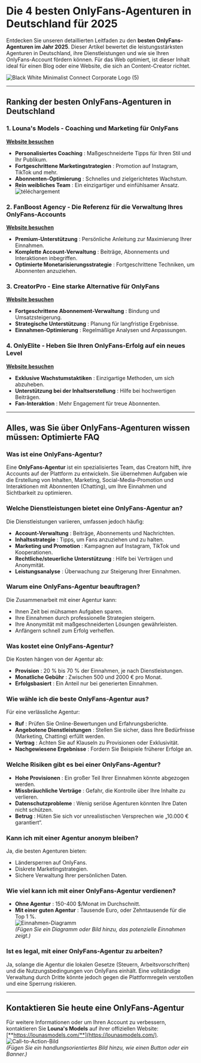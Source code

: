 # Die 4 besten OnlyFans-Agenturen in Deutschland für 2025

Entdecken Sie unseren detaillierten Leitfaden zu den **besten OnlyFans-Agenturen im Jahr 2025**. Dieser Artikel bewertet die leistungsstärksten Agenturen in Deutschland, ihre Dienstleistungen und wie sie Ihren OnlyFans-Account fördern können. Für das Web optimiert, ist dieser Inhalt ideal für einen Blog oder eine Website, die sich an Content-Creator richtet.

![Black White Minimalist Connect Corporate Logo (5)](https://github.com/user-attachments/assets/f9a2db69-1179-487c-919c-baf614c31111)

---

## Ranking der besten OnlyFans-Agenturen in Deutschland

### 1. Louna's Models - Coaching und Marketing für OnlyFans  
[**Website besuchen**](https://lounasmodels.com/)  
- **Personalisiertes Coaching** : Maßgeschneiderte Tipps für Ihren Stil und Ihr Publikum.  
- **Fortgeschrittene Marketingstrategien** : Promotion auf Instagram, TikTok und mehr.  
- **Abonnenten-Optimierung** : Schnelles und zielgerichtetes Wachstum.  
- **Rein weibliches Team** : Ein einzigartiger und einfühlsamer Ansatz.  
![téléchargement](https://github.com/user-attachments/assets/836a7013-86d5-4e22-a9e5-56e58676dd40)

### 2. FanBoost Agency - Die Referenz für die Verwaltung Ihres OnlyFans-Accounts  
[**Website besuchen**](https://airtable.com/appE8GDndgTNfeLbc/shrjlh9GLQh68BG7Z)  
- **Premium-Unterstützung** : Persönliche Anleitung zur Maximierung Ihrer Einnahmen.  
- **Komplette Account-Verwaltung** : Beiträge, Abonnements und Interaktionen inbegriffen.  
- **Optimierte Monetarisierungsstrategie** : Fortgeschrittene Techniken, um Abonnenten anzuziehen.  

### 3. CreatorPro - Eine starke Alternative für OnlyFans  
[**Website besuchen**](https://airtable.com/appE8GDndgTNfeLbc/shrjlh9GLQh68BG7Z)  
- **Fortgeschrittene Abonnement-Verwaltung** : Bindung und Umsatzsteigerung.  
- **Strategische Unterstützung** : Planung für langfristige Ergebnisse.  
- **Einnahmen-Optimierung** : Regelmäßige Analysen und Anpassungen.  

### 4. OnlyElite - Heben Sie Ihren OnlyFans-Erfolg auf ein neues Level  
[**Website besuchen**](https://airtable.com/appE8GDndgTNfeLbc/shrjlh9GLQh68BG7Z)  
- **Exklusive Wachstumstaktiken** : Einzigartige Methoden, um sich abzuheben.  
- **Unterstützung bei der Inhaltserstellung** : Hilfe bei hochwertigen Beiträgen.  
- **Fan-Interaktion** : Mehr Engagement für treue Abonnenten.  

---

## Alles, was Sie über OnlyFans-Agenturen wissen müssen: Optimierte FAQ

### Was ist eine OnlyFans-Agentur?  
Eine **OnlyFans-Agentur** ist ein spezialisiertes Team, das Creatorn hilft, ihre Accounts auf der Plattform zu entwickeln. Sie übernehmen Aufgaben wie die Erstellung von Inhalten, Marketing, Social-Media-Promotion und Interaktionen mit Abonnenten (Chatting), um Ihre Einnahmen und Sichtbarkeit zu optimieren.

### Welche Dienstleistungen bietet eine OnlyFans-Agentur an?  
Die Dienstleistungen variieren, umfassen jedoch häufig:  
- **Account-Verwaltung** : Beiträge, Abonnements und Nachrichten.  
- **Inhaltsstrategie** : Tipps, um Fans anzuziehen und zu halten.  
- **Marketing und Promotion** : Kampagnen auf Instagram, TikTok und Kooperationen.  
- **Rechtliche/steuerliche Unterstützung** : Hilfe bei Verträgen und Anonymität.  
- **Leistungsanalyse** : Überwachung zur Steigerung Ihrer Einnahmen.

### Warum eine OnlyFans-Agentur beauftragen?  
Die Zusammenarbeit mit einer Agentur kann:  
- Ihnen Zeit bei mühsamen Aufgaben sparen.  
- Ihre Einnahmen durch professionelle Strategien steigern.  
- Ihre Anonymität mit maßgeschneiderten Lösungen gewährleisten.  
- Anfängern schnell zum Erfolg verhelfen.

### Was kostet eine OnlyFans-Agentur?  
Die Kosten hängen von der Agentur ab:  
- **Provision** : 20 % bis 70 % der Einnahmen, je nach Dienstleistungen.  
- **Monatliche Gebühr** : Zwischen 500 und 2000 € pro Monat.  
- **Erfolgsbasiert** : Ein Anteil nur bei generierten Einnahmen.

### Wie wähle ich die beste OnlyFans-Agentur aus?  
Für eine verlässliche Agentur:  
- **Ruf** : Prüfen Sie Online-Bewertungen und Erfahrungsberichte.  
- **Angebotene Dienstleistungen** : Stellen Sie sicher, dass Ihre Bedürfnisse (Marketing, Chatting) erfüllt werden.  
- **Vertrag** : Achten Sie auf Klauseln zu Provisionen oder Exklusivität.  
- **Nachgewiesene Ergebnisse** : Fordern Sie Beispiele früherer Erfolge an.

### Welche Risiken gibt es bei einer OnlyFans-Agentur?  
- **Hohe Provisionen** : Ein großer Teil Ihrer Einnahmen könnte abgezogen werden.  
- **Missbräuchliche Verträge** : Gefahr, die Kontrolle über Ihre Inhalte zu verlieren.  
- **Datenschutzprobleme** : Wenig seriöse Agenturen könnten Ihre Daten nicht schützen.  
- **Betrug** : Hüten Sie sich vor unrealistischen Versprechen wie „10.000 € garantiert“.

### Kann ich mit einer Agentur anonym bleiben?  
Ja, die besten Agenturen bieten:  
- Ländersperren auf OnlyFans.  
- Diskrete Marketingstrategien.  
- Sichere Verwaltung Ihrer persönlichen Daten.

### Wie viel kann ich mit einer OnlyFans-Agentur verdienen?  
- **Ohne Agentur** : 150-400 $/Monat im Durchschnitt.  
- **Mit einer guten Agentur** : Tausende Euro, oder Zehntausende für die Top 1 %.  
![Einnahmen-Diagramm](https://via.placeholder.com/600x300.png?text=Einnahmen+mit+OnlyFans-Agentur)  
*(Fügen Sie ein Diagramm oder Bild hinzu, das potenzielle Einnahmen zeigt.)*

### Ist es legal, mit einer OnlyFans-Agentur zu arbeiten?  
Ja, solange die Agentur die lokalen Gesetze (Steuern, Arbeitsvorschriften) und die Nutzungsbedingungen von OnlyFans einhält. Eine vollständige Verwaltung durch Dritte könnte jedoch gegen die Plattformregeln verstoßen und eine Sperrung riskieren.

---

## Kontaktieren Sie heute eine OnlyFans-Agentur  
Für weitere Informationen oder um Ihren Account zu verbessern, kontaktieren Sie **Louna's Models** auf ihrer offiziellen Website: [**https://lounasmodels.com/**](https://lounasmodels.com/).  
![Call-to-Action-Bild](https://via.placeholder.com/600x200.png?text=Agentur+jetzt+kontaktieren)  
*(Fügen Sie ein handlungsorientiertes Bild hinzu, wie einen Button oder ein Banner.)*
